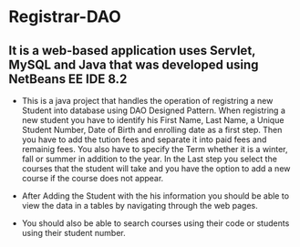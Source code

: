# Registrar-DAO

## It is a web-based application uses Servlet, MySQL and Java that was developed using NetBeans EE IDE 8.2

- This is a java project that handles the operation of registring a new Student into database using DAO Designed Pattern. When registring a new student you have to identify his First Name, Last Name, a Unique Student Number, Date of Birth and enrolling date as a first step. Then you have to add the tution fees and separate it into paid fees and remainig fees. You also have to specify the Term whether it is a winter, fall or summer in addition to the year. In the Last step you select the courses that the student will take and you have the option to add a new course if the course does not appear.

- After Adding the Student with the his information you should be able to view the data in a tables by navigating through the web pages.

- You should also be able to search courses using their code or students using their student number.
